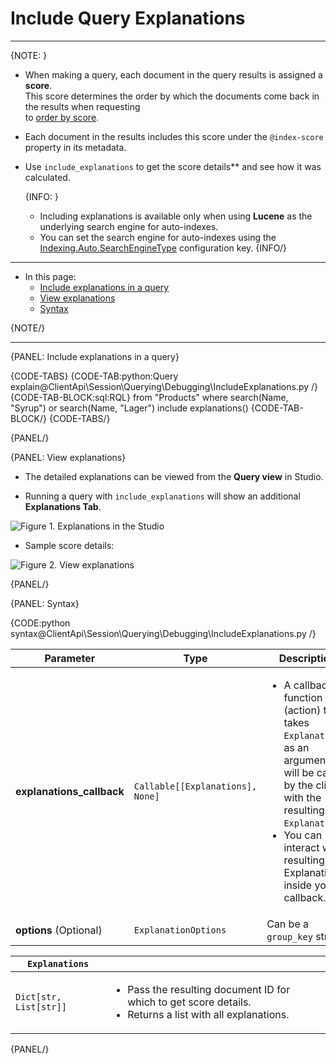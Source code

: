 # Include Query Explanations

---

{NOTE: }

* When making a query, each document in the query results is assigned a **score**.  
  This score determines the order by which the documents come back in the results when requesting   
  to [order by score](../../../../client-api/session/querying/sort-query-results#order-by-score).

* Each document in the results includes this score under the `@index-score` property in its metadata.

* Use `include_explanations` to get the score details** and see how it was calculated.  

    {INFO: }
    * Including explanations is available only when using **Lucene** as the underlying search engine for auto-indexes.
    * You can set the search engine for auto-indexes using the [Indexing.Auto.SearchEngineType](../../../../server/configuration/indexing-configuration#indexing.auto.searchenginetype) configuration key.
    {INFO/}

---

* In this page:
    * [Include explanations in a query](../../../../client-api/session/querying/debugging/include-explanations#include-explanations-in-a-query)  
    * [View explanations](../../../../client-api/session/querying/debugging/include-explanations#view-explanations)  
    * [Syntax](../../../../client-api/session/querying/debugging/include-explanations#syntax)  

{NOTE/}

---

{PANEL: Include explanations in a query}

{CODE-TABS}
{CODE-TAB:python:Query explain@ClientApi\Session\Querying\Debugging\IncludeExplanations.py /}
{CODE-TAB-BLOCK:sql:RQL}
from "Products"
where search(Name, "Syrup") or search(Name, "Lager")
include explanations()
{CODE-TAB-BLOCK/}
{CODE-TABS/}

{PANEL/}

{PANEL: View explanations}

* The detailed explanations can be viewed from the **Query view** in Studio.  

* Running a query with `include_explanations` will show an additional **Explanations Tab**.

![Figure 1. Explanations in the Studio](images/include-explanations-1.png "Include explanations")

* Sample score details:

![Figure 2. View explanations](images/include-explanations-2.png "View explanation")

{PANEL/}

{PANEL: Syntax}

{CODE:python syntax@ClientApi\Session\Querying\Debugging\IncludeExplanations.py /}

| Parameter                 | Type                             | Description                                                                                                                                                                                                                             |
|---------------------------|----------------------------------|-----------------------------------------------------------------------------------------------------------------------------------------------------------------------------------------------------------------------------------------|
| **explanations_callback** | `Callable[[Explanations], None]` | <ul><li>A callback function (action) that takes `Explanations` as an argument. It will be called by the client with the resulting `Explanations`.</li> <li>You can interact with resulting Explanations inside your callback.</li></ul> |
| **options** (Optional)    | `ExplanationOptions`             | Can be a `group_key` string                                                                                                                                                                                                             |

| `Explanations`         |                                                                                                                                |
|------------------------|--------------------------------------------------------------------------------------------------------------------------------|
| `Dict[str, List[str]]` | <ul><li>Pass the resulting document ID for which to get score details.</li><li>Returns a list with all explanations.</li></ul> |

{PANEL/}
